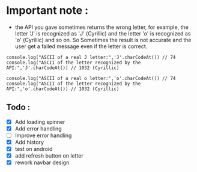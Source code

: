 # Important note :
- the API you gave sometimes returns the wrong letter, for example, the letter 'J' is recognized as 'Ј' (Cyrillic) and the letter 'o' is recognized as 'о' (Cyrillic) and so on.
So Sometimes the result is not accurate and the user get a failed message even if the letter is correct.

```
console.log("ASCII of a real J letter:",'J'.charCodeAt()) // 74
console.log("ASCII of the letter recognized by the API:",'Ј'.charCodeAt()) // 1032 (Cyrillic)
```

```
console.log("ASCII of a real o letter:",'o'.charCodeAt()) // 74
console.log("ASCII of the letter recognized by the API:",'о'.charCodeAt()) // 1032 (Cyrillic)
```
## Todo :
- [x] Add loading spinner
- [x] Add error handling
- [ ] Improve error handling
- [x] Add history
- [x] test on android
- [x] add refresh button on letter
- [x] rework navbar design